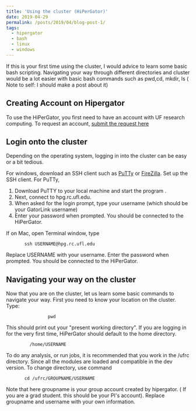 ```yaml
---
title: 'Using the cluster (HiPerGator)'
date: 2019-04-29
permalink: /posts/2019/04/blog-post-1/
tags:
  - hipergator
  - bash
  - linux
  - windows
---
```


If this is your first time using the cluster, I would advice to learn some basic bash scripting. Navigating your way through different directories and cluster would be a lot easier with basic bash commands such as
pwd,cd, mkdir, ls ( Note to self: I should make a post about it) 


Creating Account on Hipergator
------
To use the HiPerGator, you first need to have an account with UF research computing. To request an account, [submit the request here](https://www.rc.ufl.edu/access/account-request/)


Login onto the cluster
------
Depending on the operating system, logging in into the cluster can be easy or a bit tedious. 

For windows, download an SSH client such as [PuTTy](https://www.putty.org/) or [FireZilla](https://filezilla-project.org/).
Set up the SSH client. 
For PuTTy,
     
1. Download PuTTY to your local machine and start the program .
2. Next, connect to hpg.rc.ufl.edu.
3. When asked for the login prompt, type your username (which should be your GatorLink username)
4. Enter your password when prompted. You should be connected to the HiPerGator. 


If on Mac, open Terminal window, type

`        ssh USERNAME@hpg.rc.ufl.edu                    `

Replace USERNAME with your username. Enter the password when prompted. You should be connected to the HiPerGator.


Navigating your way on the cluster
------
Now that you are on the cluster, let us learn some basic commands to navigate your way. 
First  you need to know your location on the cluster. Type:

`                 pwd                `
    


This should print out your "present working directory". If you are logging in for the very first time, HiPerGator should default to the home directory.


`          /home/USERNAME                `

To do any analysis, or run jobs, it is recommended that you work in the /ufrc directory. Since all the modules are loaded and compatible in the dev version. To change directory, use command

`        cd /ufrc/GROUPNAME/USERNAME              `


Note that here groupname is your group account created by hipergator. ( If you are a grad student. this should be your PI's account). Replace groupname and username with your own information. 


